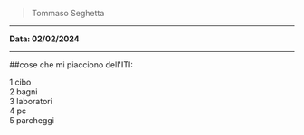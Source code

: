 > Tommaso Seghetta  

---  

**Data: 02/02/2024**  

---  

##cose che mi piacciono dell'ITI:  

1 cibo  
2 bagni  
3 laboratori  
4 pc  
5 parcheggi  


